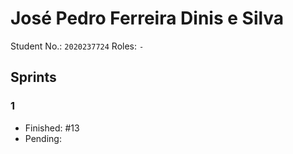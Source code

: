 # José Pedro Ferreira Dinis e Silva

Student No.: `2020237724`
Roles: `-`

## Sprints

### 1

* Finished: #13
* Pending: